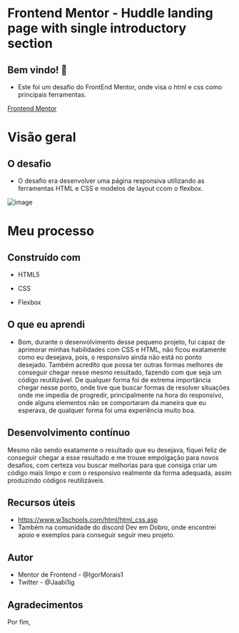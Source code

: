# Frontend Mentor - Huddle landing page with single introductory section

## Bem vindo! 👋

- Este foi um desafio do FrontEnd Mentor, onde visa o html e css como principais ferramentas.

[Frontend Mentor](https://www.frontendmentor.io)

# Visão geral

## O desafio

- O desafio era desenvolver uma página responsiva utilizando as ferramentas HTML e CSS e modelos de layout ccom o flexbox.

![image](https://github.com/user-attachments/assets/18d9eb2f-9ca2-4fab-a73d-758eb695b7b8)

# Meu processo

## Construído com

- HTML5

- CSS

- Flexbox


## O que eu aprendi

- Bom, durante o desenvolvimento desse pequeno projeto, fui capaz de aprimorar minhas habilidades com CSS e HTML, não ficou exatamente
como eu desejava, pois, o responsivo ainda não está no ponto desejado. Também acredito que possa ter outras formas melhores de conseguir
chegar nesse mesmo resultado, fazendo com que seja um código reutilizável. De qualquer forma foi de extrema importância chegar nesse 
ponto, onde tive que buscar formas de resolver situações onde me impedia de progredir, principalmente na hora do responsivo, onde alguns elementos
não se comportaram da maneira que eu esperava, de qualquer forma foi uma experiência muito boa.

## Desenvolvimento contínuo

Mesmo não sendo exatamente o resultado que eu desejava, fiquei feliz de conseguir chegar a esse resultado e me trouxe empolgação para novos desafios,
com certeza vou buscar melhorias para que consiga criar um código mais limpo e com o responsivo realmente da forma 
adequada, assim produzindo códigos reutilizáveis.

## Recursos úteis

- https://www.w3schools.com/html/html_css.asp 
- Também na comunidade do discord Dev em Dobro, onde encontrei apoio e exemplos para conseguir seguir meu projeto.

## Autor
- Mentor de Frontend - @IgorMorais1
- Twitter - @Jaabi1ig

## Agradecimentos

Por fim, 

